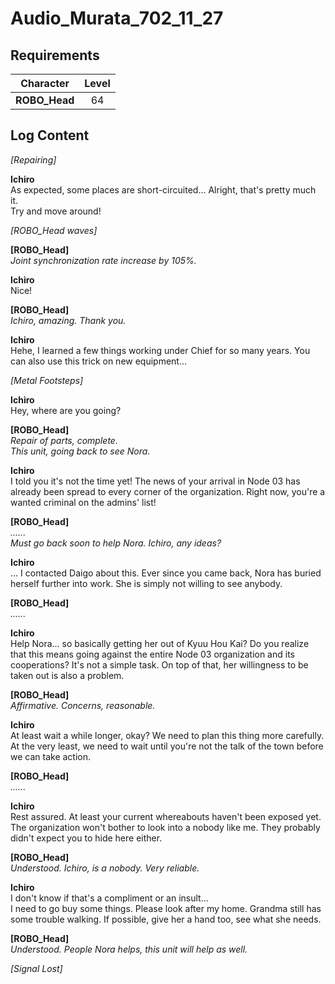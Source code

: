 # Audio_Murata_702_11_27
## Requirements
|  Character  |Level|
|-------------|:---:|
|**ROBO_Head**| 64  |

## Log Content
*\[Repairing\]*

**Ichiro**<br>
As expected, some places are short\-circuited... Alright, that's pretty much it.<br>
Try and move around!

*\[ROBO_Head waves\]*

**[ROBO_Head]**<br>
*Joint synchronization rate increase by 105%.*

**Ichiro**<br>
Nice!

**[ROBO_Head]**<br>
*Ichiro, amazing. Thank you.*

**Ichiro**<br>
Hehe, I learned a few things working under Chief for so many years. You can also use this trick on new equipment...

*\[Metal Footsteps\]*

**Ichiro**<br>
Hey, where are you going?

**[ROBO_Head]**<br>
*Repair of parts, complete.<br>
This unit, going back to see Nora.*

**Ichiro**<br>
I told you it's not the time yet! The news of your arrival in Node 03 has already been spread to every corner of the organization. Right now, you're a wanted criminal on the admins' list!

**[ROBO_Head]**<br>
*......<br>
Must go back soon to help Nora. Ichiro, any ideas?*

**Ichiro**<br>
... I contacted Daigo about this. Ever since you came back, Nora has buried herself further into work. She is simply not willing to see anybody.

**[ROBO_Head]**<br>
*......*

**Ichiro**<br>
Help Nora... so basically getting her out of Kyuu Hou Kai? Do you realize that this means going against the entire Node 03 organization and its cooperations? It's not a simple task. On top of that, her willingness to be taken out is also a problem.

**[ROBO_Head]**<br>
*Affirmative. Concerns, reasonable.*

**Ichiro**<br>
At least wait a while longer, okay? We need to plan this thing more carefully. At the very least, we need to wait until you're not the talk of the town before we can take action.

**[ROBO_Head]**<br>
*......*

**Ichiro**<br>
Rest assured. At least your current whereabouts haven't been exposed yet.<br>
The organization won't bother to look into a nobody like me. They probably didn't expect you to hide here either.

**[ROBO_Head]**<br>
*Understood. Ichiro, is a nobody. Very reliable.*

**Ichiro**<br>
I don't know if that's a compliment or an insult...<br>
I need to go buy some things. Please look after my home. Grandma still has some trouble walking. If possible, give her a hand too, see what she needs.

**[ROBO_Head]**<br>
*Understood. People Nora helps, this unit will help as well.*

*[Signal Lost]*
